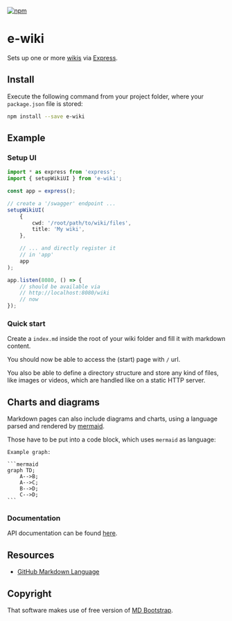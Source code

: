 [![npm](https://img.shields.io/npm/v/e-wiki.svg)](https://www.npmjs.com/package/e-wiki)

# e-wiki

Sets up one or more [wikis](https://github.com/showdownjs/showdown) via [Express](https://expressjs.com/).

## Install

Execute the following command from your project folder, where your `package.json` file is stored:

```bash
npm install --save e-wiki
```

## Example

### Setup UI

```typescript
import * as express from 'express';
import { setupWikiUI } from 'e-wiki';

const app = express();

// create a '/swagger' endpoint ...
setupWikiUI(
    {
        cwd: '/root/path/to/wiki/files',
        title: 'My wiki',
    },

    // ... and directly register it
    // in 'app'
    app
);

app.listen(8080, () => {
    // should be available via
    // http://localhost:8080/wiki
    // now
});
```

### Quick start

Create a `index.md` inside the root of your wiki folder and fill it with markdown content.

You should now be able to access the (start) page with `/` url.

You also be able to define a directory structure and store any kind of files, like images or videos, which are handled like on a static HTTP server.

## Charts and diagrams

Markdown pages can also include diagrams and charts, using a language parsed and rendered by [mermaid](https://github.com/knsv/mermaid).

Those have to be put into a code block, which uses `mermaid` as language:

    Example graph:
    
    ```mermaid
    graph TD;
        A-->B;
        A-->C;
        B-->D;
        C-->D;
    ```

### Documentation

API documentation can be found [here](https://egodigital.github.io/e-wiki/).

## Resources

* [GitHub Markdown Language](https://guides.github.com/features/mastering-markdown/)

## Copyright

That software makes use of free version of [MD Bootstrap](https://mdbootstrap.com/).
